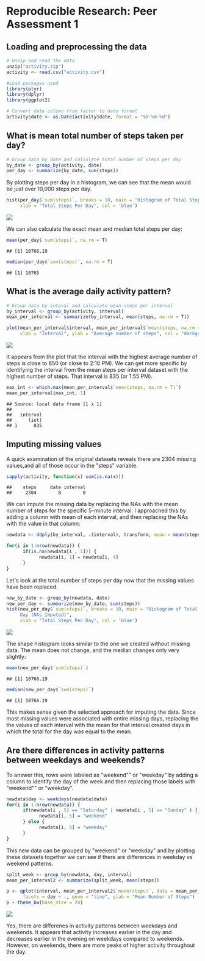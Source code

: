 # Reproducible Research: Peer Assessment 1


## Loading and preprocessing the data


```r
# Unzip and read the data
unzip("activity.zip")
activity <- read.csv("activity.csv")
```


```r
#Load packages used
library(plyr)
library(dplyr)
library(ggplot2)
```

```r
# Convert date column from factor to date format
activity$date <- as.Date(activity$date, format = "%Y-%m-%d")
```

## What is mean total number of steps taken per day?


```r
# Group data by date and calculate total number of steps per day
by_date <- group_by(activity, date)
per_day <- summarize(by_date, sum(steps))
```

By plotting steps per day in a histogram, we can see that the mean would be just over 10,000 steps per day. 

```r
hist(per_day$`sum(steps)`, breaks = 10, main = "Histogram of Total Steps Per Day", 
     xlab = "Total Steps Per Day", col = 'blue')
```

![](PA1_template_files/figure-html/unnamed-chunk-5-1.png) 

We can also calculate the exact mean and median total steps per day:

```r
mean(per_day$`sum(steps)`, na.rm = T)
```

```
## [1] 10766.19
```

```r
median(per_day$`sum(steps)`, na.rm = T)   
```

```
## [1] 10765
```

## What is the average daily activity pattern?

```r
# Group data by inteval and calculate mean steps per interval
by_interval <- group_by(activity, interval)
mean_per_interval <- summarize(by_interval, mean(steps, na.rm = T))

plot(mean_per_interval$interval, mean_per_interval$`mean(steps, na.rm = T)`, type = 'l',
     xlab = "Interval", ylab = "Average number of steps", col = "darkgreen")
```

![](PA1_template_files/figure-html/unnamed-chunk-7-1.png) 

It appears from the plot that the interval with the highest average number of steps is close to 850 (or close to 2:10 PM). We can get more specific by identifying the interval from the mean steps per interval dataset with the highest number of steps. That interval is 835 (or 1:55 PM).

```r
max_int <- which.max(mean_per_interval$`mean(steps, na.rm = T)`)
mean_per_interval[max_int, 1]
```

```
## Source: local data frame [1 x 1]
## 
##   interval
##      (int)
## 1      835
```

## Imputing missing values
A quick examination of the original datasets reveals there are 2304 missing values,and all of those occur in the "steps" variable.

```r
sapply(activity, function(x) sum(is.na(x)))
```

```
##    steps     date interval 
##     2304        0        0
```

We can impute the missing data by replacing the NAs with the mean number of steps for the specific 5-minute interval. I approached this by adding a column with mean of each interval, and then replacing the NAs with the value in that column:

```r
newdata <- ddply(by_interval, .(interval), transform, mean = mean(steps, na.rm = T))

for(i in 1:nrow(newdata)) {
      if(is.na(newdata[i , 1])) {
            newdata[i, 1] = newdata[i, 4]
      }
}
```

Let's look at the total number of steps per day now that the missing values have been replaced.

```r
new_by_date <- group_by(newdata, date)
new_per_day <- summarize(new_by_date, sum(steps))
hist(new_per_day$`sum(steps)`, breaks = 10, main = "Histogram of Total Steps Per 
     Day (NAs Imputed)", 
     xlab = "Total Steps Per Day", col = 'blue')
```

![](PA1_template_files/figure-html/unnamed-chunk-11-1.png) 

The shape histogram looks similar to the one we created without missing data. The mean does not change, and the median changes only very slightly:

```r
mean(new_per_day$`sum(steps)`)
```

```
## [1] 10766.19
```

```r
median(new_per_day$`sum(steps)`) 
```

```
## [1] 10766.19
```

This makes sense given the selected approach for imputing the data. Since most missing values were associated with entire missing days, replacing the the values of each interval with the mean for that interval created days in which the total for the day was equal to the mean. 

## Are there differences in activity patterns between weekdays and weekends?

To answer this, rows were labeled as "weekend"" or "weekday" by adding a column to identify the day of the week and
then replacing those labels with "weekend"" or "weekday".


```r
newdata$day <- weekdays(newdata$date)
for(i in 1:nrow(newdata)) {
      if(newdata[i , 5] == "Saturday" | newdata[i , 5] == "Sunday" ) {
            newdata[i, 5] = "weekend"
      } else {
            newdata[i, 5] = "weekday"
      }
}
```

This new data can be grouped by "weekend" or "weekday" and by plotting these datasets together we can see if there are differences in weekday vs weekend patterns.


```r
split_week <- group_by(newdata, day, interval)
mean_per_interval2 <- summarize(split_week, mean(steps))

p <- qplot(interval, mean_per_interval2$`mean(steps)`, data = mean_per_interval2, 
      facets = day ~ ., geom = "line", ylab = "Mean Number of Steps") 
p + theme_bw(base_size = 24)
```

![](PA1_template_files/figure-html/unnamed-chunk-14-1.png) 

Yes, there are differenes in activity patterns between weekdays and weekends. It appears that activity increases earlier in the day and decreases earlier in the evening on weekdays compared to weekends. However, on weekends, there are more peaks of higher activity throughout the day.
